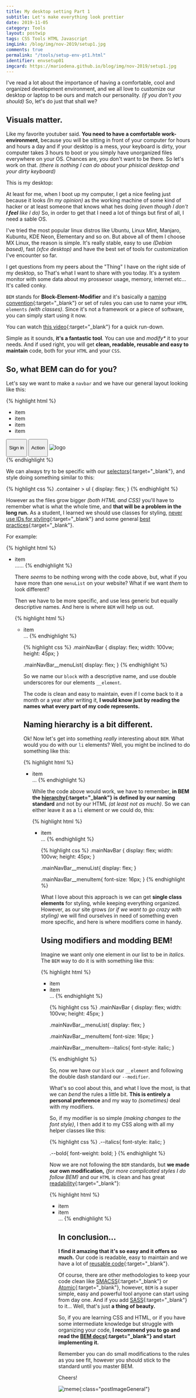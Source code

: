 ```yaml
---
title: My desktop setting Part 1
subtitle: Let's make everything look prettier
date: 2019-11-05
category: Tools
layout: postwip
tags: CSS Tools HTML Javascript
imgLink: /blog/img/nov-2019/setup1.jpg
comments: true
permalink: "/tools/setup-env-pt1.html"
identifier: envsetup01
imgcard: https://mariodena.github.io/blog/img/nov-2019/setup1.jpg
---
```


I've read a lot about the importance of having a comfortable, cool and organized development environment, and we all love to customize our desktop or laptop to be ours and match our personality. _(if you don't you should)_ So, let's do just that shall we?

## Visuals matter.

Like my favorite youtuber said. **You need to have a comfortable work-environment**, because you will be sitting in front of your computer for hours and hours a day and if your desktop is a mess, your keyboard is dirty, your computer takes 3 hours to boot or you simply have unorganized files everywhere on your OS. Chances are, you don't want to be there. So let's work on that. _(there is nothing I can do about your phisical desktop and your dirty keyboard)_

This is my desktop:

At least for me, when I boot up my computer, I get a nice feeling just because it looks _(In my opinion)_ as the working machine of some kind of hacker or at least someone that knows what hes doing _(even though I don't **I feel** like I do)_ So, in order to get that I need a lot of things but first of all, I need a sable OS.

I've tried the most popular linux distros like Ubuntu, Linux Mint, Manjaro, Kubuntu, KDE Neon, Elementary and so on. But above all of them I choose MX Linux, the reason is simple. It's really stable, easy to use _(Debian based)_, fast _(xfce desktop)_ and have the best set of tools for customization I've encounter so far.

I get questions from my peers about the "Thing" I have on the right side of my desktop, so That's what I want to share with you today. It's a system monitor with some data about my prossesor usage, memory, internet etc... It's called conky. 



`BEM` stands for **Block-Element-Modifier** and it's basically a [naming convention][nc]{:target="_blank"} or set of rules you can use to name your `HTML elements` _(with classes)_. Since it's not a framework or a piece of software, you can simply start using it now.

You can watch [this video][ytv]{:target="_blank"} for a quick run-down.



Simple as it sounds, **it's a fantastic tool**. You can use and _modify*_ it to your needs. And if used right, you will get **clean, readable, reusable and easy to maintain** code, both for your `HTML` and your `CSS`.

## So, what BEM can do for you?

Let's say we want to make a `navbar` and we have our general layout looking like this:

{% highlight html %}
<div class="container">
  <ul>
    <li>item</li>
    <li>item</li>
    <li>item</li>
    <li>item</li>
  </ul>
  <button><p>Sign in</p></button>
  <button><p>Action</p></button>
  <img src="" alt="logo" />
</div>
{% endhighlight %}

We can always try to be specific with our [selectors][sl]{:target="_blank"}, and style doing something similar to this:

{% highlight css %}
.container > ul {
  display: flex;
}
{% endhighlight %}

However as the files grow bigger _(both HTML and CSS)_ you'll have to remember what is what the whole time, and **that will be a problem in the long run.** As a student, I learned we should use classes for styling, [never use IDs for styling][nv]{:target="_blank"} and some general [best practices][bp]{:target="_blank"}.

For example:

{% highlight html %}
<div class="container">
  <ul class="menuList">
    <li>item</li>
    ......
{% endhighlight %}

There _seems_ to be nothing wrong with the code above, but, what if you have more than one `menuList` on your website? What if we want _them_ to look different?

Then we have to be more specific, and use less generic but equally descriptive names. And here is where `BEM` will help us out.

{% highlight html %}
<div class="mainNavBar">
  <ul class="mainNavBar__menuList">
    <li>item</li>
    ...
{% endhighlight %}

{% highlight css %}
.mainNavBar {
  display: flex;
  width: 100vw;
  height: 45px; 
}

.mainNavBar__menuList{
  display: flex;
}
{% endhighlight %}

So we name our `block` with a descriptive name, and use double underscores for our elements `__element`. 

The code is clean and easy to maintain, even if I come back to it a month or a year after writing it, **I would know just by reading the names what every part of my code represents.**

## Naming hierarchy is a bit different.

Ok! Now let's get into something *really* interesting about `BEM`. What would you do with our `li` elements? Well, you might be inclined to do something like this:

{% highlight html %}
<div class="mainNavBar">
  <ul class="mainNavBar__menuList">
    <li class="mainNavBar__menuList__menuItem">item</li>
    ...
{% endhighlight %}

While the code above would work, we have to remember, **in BEM the [hierarchy][hc]{:target="_blank"} is defined by our naming standard** and not by our HTML _(at least not as much)_. So we can either leave it as a `li` element or we could do, this:

{% highlight html %}
<div class="mainNavBar">
  <ul class="mainNavBar__menuList">
    <li class="mainNavBar__menuItem">item</li>
    ...
{% endhighlight %}

{% highlight css %}
.mainNavBar {
  display: flex;
  width: 100vw;
  height: 45px; 
}

.mainNavBar__menuList{
  display: flex;
}

.mainNavBar__menuItem{
  font-size: 16px;
}
{% endhighlight %}

What I love about this approach is we can get **single class elements** for styling, while keeping everything organized. However, as our site grows _(or if we want to go crazy with styling)_ we will find ourselves in need of something even more specific, and here is where modifiers come in handy.

## Using modifiers and modding BEM!

Imagine we want only one element in our list to be in _italics_. The `BEM` way to do it is with something like this:

{% highlight html %}
<div class="mainNavBar">
  <ul class="mainNavBar__menuList">
    <li class="mainNavBar__menuItem">item</li>
    <li class="mainNavBar__menuItem mainNavBar__menuItem--italics">item</li>
    ...
{% endhighlight %}

{% highlight css %}
.mainNavBar {
  display: flex;
  width: 100vw;
  height: 45px; 
}

.mainNavBar__menuList{
  display: flex;
}

.mainNavBar__menuItem{
  font-size: 16px;
}

.mainNavBar__menuItem--italics{
  font-style: italic;
}

{% endhighlight %}

So, now we have our `block` our `__element` and following the double dash standard our `--modifier`.

What's so cool about this, and what I love the most, is that we can _bend_ the rules a little bit. **This is entirely a personal preference** and my way to _(sometimes)_ deal with my modifiers. 

So, if my modifier is so simple _(making changes to the font style)_, I then add it to my CSS along with all my helper classes like this:

{% highlight css %}
.--italics{
  font-style: italic;
}

.--bold{
  font-weight: bold;
}
{% endhighlight %}

Now we are not following the `BEM` standards, but **we made our own modification,** _(for more complicated styles I do follow BEM)_ and our `HTML` is clean and has great [readability][rd]{:target="_blank"}:

{% highlight html %}
<div class="mainNavBar">
  <ul class="mainNavBar__menuList">
    <li class="mainNavBar__menuItem">item</li>
    <li class="mainNavBar__menuItem --italics">item</li>
    ...
{% endhighlight %}

## In conclusion...

**I find it amazing that it's so easy and it offers so much.** Our code is readable, easy to maintain and we have a lot of [reusable code][ruc]{:target="_blank"}.

Of course, there are other methodologies to keep your code clean like [SMACSS][smacss]{:target="_blank"} or [Atomic][atm]{:target="_blank"}, however, `BEM` is a super simple, easy and powerful tool anyone can start using from day one. And if you add [SASS][sass]{:target="_blank"} to it... Well, that's just **a thing of beauty.**

So, if you are learning CSS and HTML, or if you have some intermediate knowledge but struggle with organizing your code, **I recommend you to go and read the [BEM docs][bem]{:target="_blank"} and start implementing it.**

Remember you can do small modifications to the rules as you see fit, however you should stick to the standard until you master BEM.

Cheers!

![meme][img1]{:class="postImageGeneral"}


[ytv]: https://www.youtube.com/watch?v=1fW8v4ErK10
[img1]: /blog/img/oct-2019/memeBEM.jpg
[ruc]: https://en.wikiversity.org/wiki/Visual_Basic_.NET/Reusable_Code
[hc]: http://webreference.com/html/rendering/index-2.html
[nv]: https://css-tricks.com/almanac/selectors/i/id/
[sass]: https://sass-lang.com/
[bp]: https://csswizardry.com/2012/11/code-smells-in-css/
[rd]: https://en.wikipedia.org/wiki/Readability
[bem]: http://getbem.com/
[atm]: https://github.com/nemophrost/atomic-css/
[smacss]: http://smacss.com/
[nc]: https://en.wikipedia.org/wiki/Naming_convention/
[sl]: https://www.sitepoint.com/css-selectors/